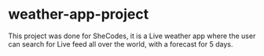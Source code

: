 # weather-app-project
This project was done for SheCodes, it is a Live weather app where the user can search for Live feed all over the world, with a forecast for 5 days.
